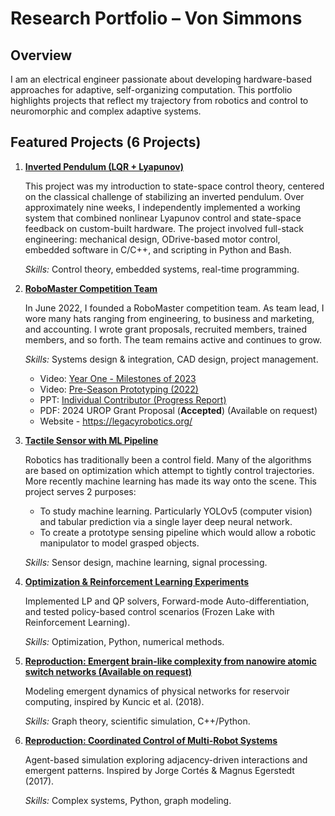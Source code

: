# Research Portfolio – Von Simmons

## Overview
I am an electrical engineer passionate about developing hardware-based approaches for adaptive, self-organizing computation. This portfolio highlights projects that reflect my trajectory from robotics and control to neuromorphic and complex adaptive systems.

## Featured Projects (6 Projects)
1. **[Inverted Pendulum (LQR + Lyapunov)](https://github.com/vs65497/InvertedPendulum/blob/main/README.md)**

    This project was my introduction to state-space control theory, centered on the classical challenge of stabilizing an inverted pendulum. Over approximately nine weeks, I independently implemented a working system that combined nonlinear Lyapunov control and state-space feedback on custom-built hardware. The project involved full-stack engineering: mechanical design, ODrive-based motor control, embedded software in C/C++, and scripting in Python and Bash.

    *Skills:* Control theory, embedded systems, real-time programming.

2. **[RoboMaster Competition Team](https://www.youtube.com/watch?v=-XCVgsTe5O8)**  

    In June 2022, I founded a RoboMaster competition team. As team lead, I wore many hats ranging from engineering, to business and marketing, and accounting. I wrote grant proposals, recruited members, trained members, and so forth. The team remains active and continues to grow.

   *Skills:* Systems design & integration, CAD design, project management.	
    - Video: [Year One - Milestones of 2023](https://www.youtube.com/watch?v=-XCVgsTe5O8)
    - Video: [Pre-Season Prototyping (2022)](https://www.youtube.com/watch?v=7hT9oZhGcco)
    - PPT: [Individual Contributor (Progress Report)](https://drive.google.com/file/d/1cgP-LLTiAtr5jk4ZOi2hmmDbhJTNPWQP/view?usp=drive_link)
    - PDF: 2024 UROP Grant Proposal (**Accepted**) (Available on request)
    - Website - https://legacyrobotics.org/

3. **[Tactile Sensor with ML Pipeline](https://github.com/vs65497/Tactile-Sensor)**  

    Robotics has traditionally been a control field. Many of the algorithms are based on optimization which attempt to tightly control trajectories. More recently machine learning has made its way onto the scene. This project serves 2 purposes:
    - To study machine learning. Particularly YOLOv5 (computer vision) and tabular prediction via a single layer deep neural network.
    - To create a prototype sensing pipeline which would allow a robotic manipulator to model grasped objects.
  
    *Skills:* Sensor design, machine learning, signal processing.

4. **[Optimization & Reinforcement Learning Experiments](https://github.com/vs65497/Optimizers/blob/main/OptSummary.ipynb)**  

    Implemented LP and QP solvers, Forward-mode Auto-differentiation, and tested policy-based control scenarios (Frozen Lake with Reinforcement Learning).  
  
    *Skills:* Optimization, Python, numerical methods.

6. **[Reproduction: Emergent brain-like complexity from nanowire atomic switch networks (Available on request)](https://github.com/vs65497/Portfolio/#)**  

    Modeling emergent dynamics of physical networks for reservoir computing, inspired by Kuncic et al. (2018).  
  
    *Skills:* Graph theory, scientific simulation, C++/Python.

8. **[Reproduction: Coordinated Control of Multi-Robot Systems](https://github.com/vs65497/Swarm-Coordinated-Control)**  

    Agent-based simulation exploring adjacency-driven interactions and emergent patterns. Inspired by Jorge Cortés & Magnus Egerstedt (2017). 
  
    *Skills:* Complex systems, Python, graph modeling.
